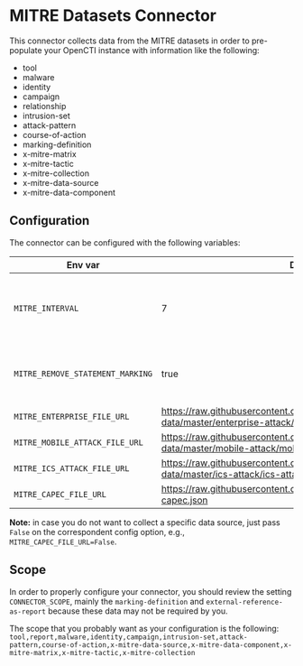 # MITRE Datasets Connector

This connector collects data from the MITRE datasets in order to pre-populate your OpenCTI instance with information like the following:
* tool
* malware
* identity
* campaign
* relationship
* intrusion-set
* attack-pattern
* course-of-action
* marking-definition
* x-mitre-matrix
* x-mitre-tactic
* x-mitre-collection
* x-mitre-data-source
* x-mitre-data-component

## Configuration

The connector can be configured with the following variables:

| Env var | Default | Description |
| - | - | - |
| `MITRE_INTERVAL` | 7 | Number of the days between each MITRE datasets collection. |
| `MITRE_REMOVE_STATEMENT_MARKING` | true | Remove the statement MITRE marking definition. |
| `MITRE_ENTERPRISE_FILE_URL` | https://raw.githubusercontent.com/mitre-attack/attack-stix-data/master/enterprise-attack/enterprise-attack.json | Resource URL |
| `MITRE_MOBILE_ATTACK_FILE_URL` | https://raw.githubusercontent.com/mitre-attack/attack-stix-data/master/mobile-attack/mobile-attack.json | Resource URL |
| `MITRE_ICS_ATTACK_FILE_URL` | https://raw.githubusercontent.com/mitre-attack/attack-stix-data/master/ics-attack/ics-attack.json | Resource URL |
| `MITRE_CAPEC_FILE_URL` | https://raw.githubusercontent.com/mitre/cti/master/capec/2.1/stix-capec.json | Resource URL |

**Note:** in case you do not want to collect a specific data source, just pass `False` on the correspondent config option, e.g., `MITRE_CAPEC_FILE_URL=False`.

## Scope

In order to properly configure your connector, you should review the setting `CONNECTOR_SCOPE`, mainly the `marking-definition` and `external-reference-as-report` because these data may not be required by you.

The scope that you probably want as your configuration is the following:
`tool,report,malware,identity,campaign,intrusion-set,attack-pattern,course-of-action,x-mitre-data-source,x-mitre-data-component,x-mitre-matrix,x-mitre-tactic,x-mitre-collection`